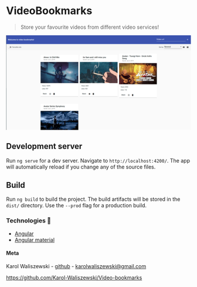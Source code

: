 # VideoBookmarks

> Store your favourite videos from different video services!

![current state app preview](./currentProgress.png)

## Development server

Run `ng serve` for a dev server. Navigate to `http://localhost:4200/`. The app will automatically reload if you change any of the source files.

## Build

Run `ng build` to build the project. The build artifacts will be stored in the `dist/` directory. Use the `--prod` flag for a production build.

### Technologies 🔧 
+ [Angular](https://angular.io/)
+ [Angular material](https://material.angular.io/)

#### Meta
Karol Waliszewski - [github](https://github.com/Karol-Waliszewski) - [karolwaliszewski@gmail.com](mailto:karolwaliszewski@gmail.com)

https://github.com/Karol-Waliszewski/Video-bookmarks